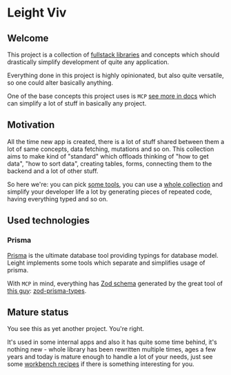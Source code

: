 # Leight Viv

## Welcome

This project is a collection of [fullstack libraries](docs/packages) and concepts which should drastically simplify development of quite any
application.

Everything done in this project is highly opinionated, but also quite versatile, so one could alter basically anything.

One of the base concepts this project uses is `MCP` [see more in docs](docs/concepts/mcp) which can simplify a lot of stuff in basically any project.

## Motivation

All the time new app is created, there is a lot of stuff shared between them a lot of same concepts, data fetching, mutations and so on. This collection
aims to make kind of "standard" which offloads thinking of "how to get data", "how to sort data", creating tables, forms, connecting them to the backend
and a lot of other stuff.

So here we're: you can pick [some tools](docs/packages), you can use a [whole collection](docs/workbench) and simplify your developer life a lot by generating pieces of repeated code,
having everything typed and so on.

## Used technologies

### Prisma

[Prisma](https://www.prisma.io/) is the ultimate database tool providing typings for database model. Leight implements some tools which separate and simplifies usage of prisma.

With `MCP` in mind, everything has [Zod schema](https://www.npmjs.com/package/zod) generated by the great tool of [this guy](https://github.com/chrishoermann): [zod-prisma-types](https://github.com/chrishoermann/zod-prisma-types).

## Mature status

You see this as yet another project. You're right.

It's used in some internal apps and also it has quite some time behind, it's nothing new - whole library has been rewritten multiple times, ages a few years
and today is mature enough to handle a lot of your needs, just see some [workbench recipes](docs/workbench) if there is something interesting for you.
